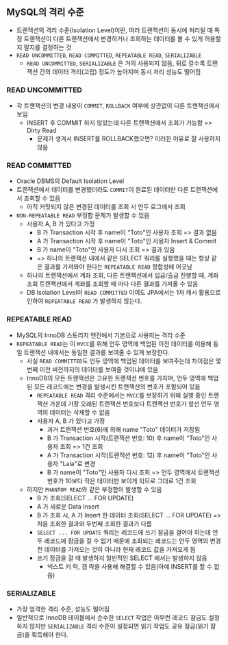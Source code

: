 ## MySQL의 격리 수준
 - 트랜잭션의 격리 수준(Isolation Level)이란, 여러 트랜잭션이 동시에 처리될 때 특정 트랜잭션이 다른 트랜잭션에서 변경하거나 조회하는 데이터를 볼 수 있게 허용할지 말지를 결정하는 것
 - `READ UNCOMMITTED`, `READ COMMITTED`, `REPEATABLE READ`, `SERIALIZABLE`
   - `READ UNCOMMITTED`, `SERIALIZABLE` 은 거의 사용되지 않음, 뒤로 갈수록 트랜잭션 간의 데이터 격리(고립) 정도가 높아지며 동시 처리 성능도 떨어짐 

### READ UNCOMMITTED
 - 각 트랜잭션의 변경 내용이 `COMMIT`, `ROLLBACK` 여부에 상관없이 다른 트랜잭션에서 보임
   - INSERT 후 COMMIT 하지 않았는데 다른 트랜잭션에서 조회가 가능함 => Dirty Read
     - 문제가 생겨서 INSERT를 ROLLBACK했으면? 이러한 이유로 잘 사용하지 않음

### READ COMMITTED
 - Oracle DBMS의 Default Isolation Level
 - 트랜잭션에서 데이터를 변경했더라도 `COMMIT`이 완료된 데이터만 다른 트랜잭션에서 조회할 수 있음
   - 아직 커밋되지 않은 변경된 데이터를 조회 시 언두 로그에서 조회
 - `NON-REPEATABLE READ` 부정합 문제가 발생할 수 있음
   - 사용자 A, B 가 있다고 가정
     - B 가 Transaction 시작 후 name이 "Toto"인 사용자 조회 => 결과 없음
     - A 가 Transaction 시작 후 name이 "Toto"인 사용자 Insert & Commit
     - B 가 name이 "Toto"인 사용자 다시 조회 => 결과 있음
     - => 하나의 트랜잭션 내에서 같은 SELECT 쿼리를 실행했을 때는 항상 같은 결과를 가져와야 한다는 `REPEATABLE READ` 정합성에 어긋남
   - 하나의 트랜잭션에서 계좌 조회, 다른 트랜잭션에서 입금/출금 진행할 때, 계좌 조회 트랜잭션에서 계좌를 조회할 때 마다 다른 결과를 가져올 수 있음
   - DB Isolation Level이 `READ COMMITTED` 이여도 JPA에서는 1차 캐시 활용으로 인하여 `REPEATABLE READ` 가 발생하지 않는다.

### REPEATABLE READ
 - MySQL의 InnoDB 스토리지 엔진에서 기본으로 사용되는 격리 수준
 - `REPEATABLE READ`는 이 `MVCC`를 위해 언두 영역에 백업된 이전 데이터를 이용해 동일 트랜잭션 내에서는 동일한 결과를 보여줄 수 있게 보장한다.
   - 사실 `READ COMMITTED`도 언두 영역에 백업된 데이터를 보여주는데 차이점은 몇 번째 이전 버전까지의 데이터를 보여줄 것이냐에 있음
   - InnoDB의 모든 트랜잭션은 고유한 트랜잭션 번호를 가지며, 언두 영역에 백업된 모든 레코드에는 변경을 발생시킨 트랜잭션의 번호가 포함되어 있음
     - `REPEATABLE READ` 격리 수준에서는 `MVCC`를 보장하기 위해 실행 중인 트랜잭션 가운데 가장 오래된 트랜잭션 번호보다 트랜잭션 번호가 앞선 언두 영역의 데이터는 삭제할 수 없음
     - 사용자 A, B 가 있다고 가정
       - 과거 트랜잭션 번호(6)에 의해 name "Toto" 데이터가 저장됨
       - B 가 Transaction 시작(트랜잭션 번호: 10) 후 name이 "Toto"인 사용자 조회 => 1건 조회
       - A 가 Transaction 시작(트랜잭션 번호: 12) 후 name이 "Toto"인 사용자 "Lala"로 변경
       - B 가 name이 "Toto"인 사용자 다시 조회 => 언두 영역에서 트랜잭션 번호가 10보다 작은 데이터만 보이게 되므로 그대로 1건 조회
   - 하지만 `PHANTOM READ`와 같은 부정합이 발생할 수 있음
     - B 가 조회(SELECT ... FOR UPDATE)
     - A 가 새로운 Data Insert
     - B 가 조회 시, A 가 Insert 한 데이터 조회(SELECT ... FOR UPDATE) => 처음 조회한 결과와 두번째 조회한 결과가 다름
     - `SELECT ... FOR UPDATE` 쿼리는 레코드에 쓰기 잠금을 걸어야 하는데 언두 레코드에 잠금을 걸 수 없기 때문에 조회되는 레코드는 언두 영역의 변경 전 데이터를 가져오는 것이 아니라 현재 레코드 값을 가져오게 됨
     - 쓰기 잠금을 걸 때 발생하지 일반적인 SELECT 에서는 발생하지 않음
       - 넥스트 키 락, 갭 락을 사용해 해결할 수 있음(아예 INSERT를 할 수 없음)

### SERIALIZABLE
 - 가장 엄격한 격리 수준, 성능도 떨어짐
 - 일반적으로 InnoDB 테이블에서 순수한 `SELECT` 작업은 아무런 레코드 잠금도 설정하지 않지만 `SERIALIZABLE` 격리 수준이 설정되면 읽기 작업도 공유 잠금(읽기 잠금)을 획득해야 한다.